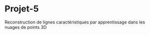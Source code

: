 # Projet-5
Reconstruction de lignes caractéristiques par apprentissage dans les nuages de points 3D
